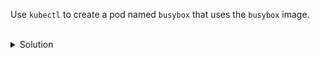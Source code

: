 Use `kubectl` to create a pod named `busybox` that uses the `busybox` image.

<br>
<details><summary>Solution</summary>
<br>

```bash
# create a pod named 'busybox-sleeper' using the image from the local registry
kubectl run busybox --image busybox
```{{exec}}


</details>

